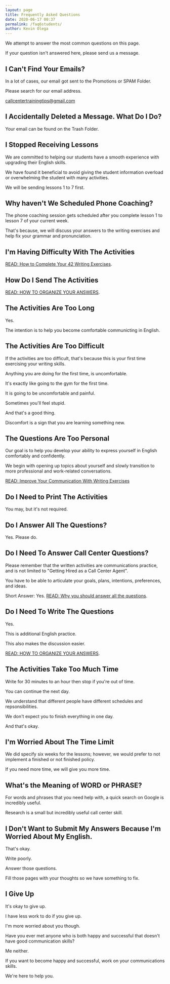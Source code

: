 ```yaml
--- 
layout: page
title: Frequently Asked Questions
date: 2020-06-17 00:37
permalink: /faq6students/ 
author: Kevin Olega 
--- 
```

We attempt to answer the most common questions on this page.

If your question isn't answered here, please send us a message.

## I Can't Find Your Emails?

In a lot of cases, our email got sent to the Promotions or SPAM Folder.

Please search for our email address.

callcentertrainingtips@gmail.com

## I Accidentally Deleted a Message. What Do I Do?

Your email can be found on the Trash Folder.

## I Stopped Receiving Lessons

We are committed to helping our students have a smooth experience with upgrading their English skills.

We have found it beneficial to avoid giving the student information overload or overwhelming the student with many activities.

We will be sending lessons 1 to 7 first.


## Why haven't We Scheduled Phone Coaching?

The phone coaching session gets scheduled after you complete lesson 1 to lesson 7 of your current week.

That's because, we will discuss your answers to the writing exercises and help fix your grammar and pronunciation.


## I'm Having Difficulty With The Activities

[READ: How to Complete Your 42 Writing Exercises](https://callcentertrainingtips.com/42tips/).

## How Do I Send The Activities

[READ: HOW TO ORGANIZE YOUR ANSWERS](https://callcentertrainingtips.com/organize6w).

## The Activities Are Too Long

Yes.

The intention is to help you become comfortable communicting in English.

## The Activities Are Too Difficult

If the activities are too difficult, that's because this is your first time exercising your writing skills.

Anything you are doing for the first time, is uncomfortable.

It's exactly like going to the gym for the first time.

It is going to be uncomfortable and painful.

Sometimes you'll feel stupid.

And that's a good thing.

Discomfort is a sign that you are learning something new.

## The Questions Are Too Personal

Our goal is to help you develop your ability to express yourself in English comfortably and confidently.

We begin with opening up topics about yourself and slowly transition to more professional and work-related conversations.

[READ: Improve Your Communication With Writing Exercises](https://callcentertrainingtips.com/writingexercise/)

## Do I Need to Print The Activities

You may, but it's not required.

## Do I Answer All The Questions?

Yes. Please do.

## Do I Need To Answer Call Center Questions?

Please remember that the written activities are communications practice, and is not limited to "Getting Hired as a Call Center Agent".

You have to be able to articulate your goals, plans, intentions, preferences, and ideas.

Short Answer: Yes. [READ: Why you should answer all the questions](https://callcentertrainingtips.com/answerall/).

## Do I Need To Write The Questions

Yes. 

This is additional English practice.

This also makes the discussion easier.

[READ: HOW TO ORGANIZE YOUR ANSWERS](https://callcentertrainingtips.com/organize6w).


## The Activities Take Too Much Time

Write for 30 minutes to an hour then stop if you're out of time.

You can continue the next day.

We understand that different people have different schedules and repsonsibilities. 

We don't expect you to finish everything in one day.

And that's okay.

## I'm Worried About The Time Limit

We did specify six weeks for the lessons; however, we would prefer to not implement a finished or not finished policy.

If you need more time, we will give you more time.

## What's the Meaning of WORD or PHRASE?

For words and phrases that you need help with, a quick search on Google is incredibly useful.

Research is a small but incredibly useful call center skill.



## I Don't Want to Submit My Answers Because I'm Worried About My English.

That's okay.

Write poorly.

Answer those questions.

Fill those pages with your thoughts so we have something to fix.

## I Give Up

It's okay to give up.

I have less work to do if you give up.

I'm more worried about you though.

Have you ever met anyone who is both happy and successful that doesn't have good communication skills?

Me neither.

If you want to become happy and successful, work on your communications skills.

We're here to help you.